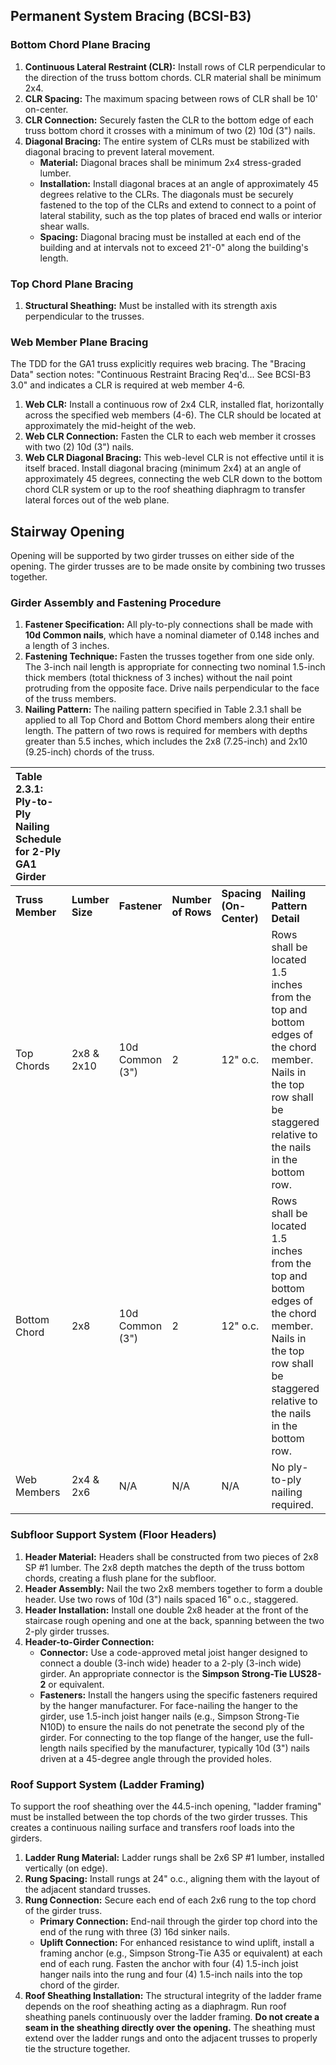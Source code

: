 ## **Permanent System Bracing (BCSI-B3)**

### **Bottom Chord Plane Bracing**

1. **Continuous Lateral Restraint (CLR):** Install rows of CLR perpendicular to the direction of the truss bottom chords. CLR material shall be minimum 2x4.  
2. **CLR Spacing:** The maximum spacing between rows of CLR shall be 10' on-center.  
3. **CLR Connection:** Securely fasten the CLR to the bottom edge of each truss bottom chord it crosses with a minimum of two (2) 10d (3") nails.  
4. **Diagonal Bracing:** The entire system of CLRs must be stabilized with diagonal bracing to prevent lateral movement.  
   * **Material:** Diagonal braces shall be minimum 2x4 stress-graded lumber.  
   * **Installation:** Install diagonal braces at an angle of approximately 45 degrees relative to the CLRs. The diagonals must be securely fastened to the top of the CLRs and extend to connect to a point of lateral stability, such as the top plates of braced end walls or interior shear walls.  
   * **Spacing:** Diagonal bracing must be installed at each end of the building and at intervals not to exceed 21'-0" along the building's length.

### **Top Chord Plane Bracing**

1. **Structural Sheathing:** Must be installed with its strength axis perpendicular to the trusses.

### **Web Member Plane Bracing**

The TDD for the GA1 truss explicitly requires web bracing. The "Bracing Data" section notes: "Continuous Restraint Bracing Req'd... See BCSI-B3 3.0" and indicates a CLR is required at web member 4-6.

1. **Web CLR:** Install a continuous row of 2x4 CLR, installed flat, horizontally across the specified web members (4-6). The CLR should be located at approximately the mid-height of the web.  
2. **Web CLR Connection:** Fasten the CLR to each web member it crosses with two (2) 10d (3") nails.  
3. **Web CLR Diagonal Bracing:** This web-level CLR is not effective until it is itself braced. Install diagonal bracing (minimum 2x4) at an angle of approximately 45 degrees, connecting the web CLR down to the bottom chord CLR system or up to the roof sheathing diaphragm to transfer lateral forces out of the web plane.

## **Stairway Opening**
Opening will be supported by two girder trusses on either side of the opening. The girder trusses are to be made onsite by combining two trusses together.

### **Girder Assembly and Fastening Procedure**
 
1. **Fastener Specification:** All ply-to-ply connections shall be made with **10d Common nails**, which have a nominal diameter of 0.148 inches and a length of 3 inches.  
2. **Fastening Technique:** Fasten the trusses together from one side only. The 3-inch nail length is appropriate for connecting two nominal 1.5-inch thick members (total thickness of 3 inches) without the nail point protruding from the opposite face. Drive nails perpendicular to the face of the truss members.  
3. **Nailing Pattern:** The nailing pattern specified in Table 2.3.1 shall be applied to all Top Chord and Bottom Chord members along their entire length. The pattern of two rows is required for members with depths greater than 5.5 inches, which includes the 2x8 (7.25-inch) and 2x10 (9.25-inch) chords of the truss.

| Table 2.3.1: Ply-to-Ply Nailing Schedule for 2-Ply GA1 Girder |  |  |  |  |  |
| :---- | :---- | :---- | :---- | :---- | :---- |
| **Truss Member** | **Lumber Size** | **Fastener** | **Number of Rows** | **Spacing (On-Center)** | **Nailing Pattern Detail** |
| Top Chords | 2x8 & 2x10 | 10d Common (3") | 2 | 12" o.c. | Rows shall be located 1.5 inches from the top and bottom edges of the chord member. Nails in the top row shall be staggered relative to the nails in the bottom row. |
| Bottom Chord | 2x8 | 10d Common (3") | 2 | 12" o.c. | Rows shall be located 1.5 inches from the top and bottom edges of the chord member. Nails in the top row shall be staggered relative to the nails in the bottom row. |
| Web Members | 2x4 & 2x6 | N/A | N/A | N/A | No ply-to-ply nailing required. |

### **Subfloor Support System (Floor Headers)**

1. **Header Material:** Headers shall be constructed from two pieces of 2x8 SP \#1 lumber. The 2x8 depth matches the depth of the truss bottom chords, creating a flush plane for the subfloor.  
2. **Header Assembly:** Nail the two 2x8 members together to form a double header. Use two rows of 10d (3") nails spaced 16" o.c., staggered.  
3. **Header Installation:** Install one double 2x8 header at the front of the staircase rough opening and one at the back, spanning between the two 2-ply girder trusses.  
4. **Header-to-Girder Connection:**  
   * **Connector:** Use a code-approved metal joist hanger designed to connect a double (3-inch wide) header to a 2-ply (3-inch wide) girder. An appropriate connector is the **Simpson Strong-Tie LUS28-2** or equivalent.  
   * **Fasteners:** Install the hangers using the specific fasteners required by the hanger manufacturer. For face-nailing the hanger to the girder, use 1.5-inch joist hanger nails (e.g., Simpson Strong-Tie N10D) to ensure the nails do not penetrate the second ply of the girder. For connecting to the top flange of the hanger, use the full-length nails specified by the manufacturer, typically 10d (3") nails driven at a 45-degree angle through the provided holes.

### **Roof Support System (Ladder Framing)**

To support the roof sheathing over the 44.5-inch opening, "ladder framing" must be installed between the top chords of the two girder trusses. This creates a continuous nailing surface and transfers roof loads into the girders.

1. **Ladder Rung Material:** Ladder rungs shall be 2x6 SP \#1 lumber, installed vertically (on edge).  
2. **Rung Spacing:** Install rungs at 24" o.c., aligning them with the layout of the adjacent standard trusses.  
3. **Rung Connection:** Secure each end of each 2x6 rung to the top chord of the girder truss.  
   * **Primary Connection:** End-nail through the girder top chord into the end of the rung with three (3) 16d sinker nails.  
   * **Uplift Connection:** For enhanced resistance to wind uplift, install a framing anchor (e.g., Simpson Strong-Tie A35 or equivalent) at each end of each rung. Fasten the anchor with four (4) 1.5-inch joist hanger nails into the rung and four (4) 1.5-inch nails into the top chord of the girder.  
4. **Roof Sheathing Installation:** The structural integrity of the ladder frame depends on the roof sheathing acting as a diaphragm. Run roof sheathing panels continuously over the ladder framing. **Do not create a seam in the sheathing directly over the opening.** The sheathing must extend over the ladder rungs and onto the adjacent trusses to properly tie the structure together.

